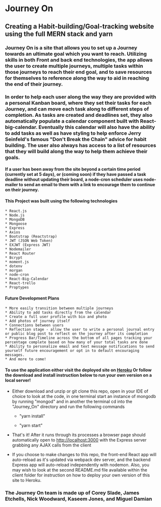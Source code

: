 # Journey On

## Creating a Habit-building/Goal-tracking website using the full MERN stack and yarn

### Journey On is a site that allows you to set up a Journey towards an ultimate goal which you want to reach. Utilizing skills in both Front and back end technologies, the app allows the user to create multiple journeys, multiple tasks within those journeys to reach their end goal, and to save resources for themselves to reference along the way to aid in reaching the end of their journey. 

### In order to help each user along the way they are provided with a personal Kanban board, where they set their tasks for each Journey, and can move each task along to different steps of completion. As tasks are created and deadlines set, they also automatically populate a calendar component built with React-big-calendar. Eventually this calendar will also have the ability to add tasks as well as have styling to help enforce Jerry Seinfeld's famous "Don't Break the Chain" advice for habit building. The user also always has access to a list of resources that they will build along the way to help them achieve their goals.

#### If a user has been away from the site beyond a certain time period (currently set at 5 days), or (coming soon) if they have passed a task deadline without updating their board, a node-cron scheduler uses node-mailer to send an email to them with a link to encourage them to continue on their journey.

#### This Project was built using the following technologies

	* React.js
	* Node.js
	* MongoDB
	* Mongoose
	* Express
	* Axios
	* Bootstrap (Reactstrap) 
	* JWT (JSON Web Token)
	* EXJWT (Express JWT)
	* Nodemailer
	* React Router
	* Bcrypt
	* moment.js
	* dotenv
	* morgan
	* node-cron
	* React-Big-Calendar
	* React-trello
	* Proptypes

#### Future Development Plans

	* More easily transition between multiple journeys
	* Ability to add tasks directly from the calendar
	* Create a full user profile with bio and photo
	* Add photos of journey itself
	* Connections between users
	* Reflection stage - allow the user to write a personal journal entry or public blog post to reflect on the journey after its completion
	* Progress Bar/Timeline across the bottom of all pages tracking your percentage complete based on how many of your total tasks are done
	* Ability to personalize email and text message notifications to send yourself future encouragement or opt in to default encouraging messages.
	* And more to come!


#### To use the application either visit the deployed site on [Heroku](https://journeyon.herokuapp.com/) Or follow the download and install instruction below to run your own version on a local server!

* Either download and unzip or git clone this repo, open in your IDE of choice to look at the code, in one terminal start an instance of mongodb by running "mongod" and in another the terminal cd into the "Journey_On" directory and run the following commands
	
	* "yarn install"

	* "yarn start"

* That's it! After it runs through its processes a browser page should automatically open to <http://localhost:3000> with the Express server grabbing any AJAX calls from the client 

* If you choose to make changes to this repo, the front-end React app will auto-reload as it's updated via webpack dev server, and the backend Express app will auto-reload independently with nodemon. Also, you may wish to look at the second README.md file available within the client folder for instruction on how to deploy your own version of this site to Heroku.

### The Journey On team is made up of Corey Slade, James Etchells, Nick Woodward, Kaseem Jones, and Miguel Damian


